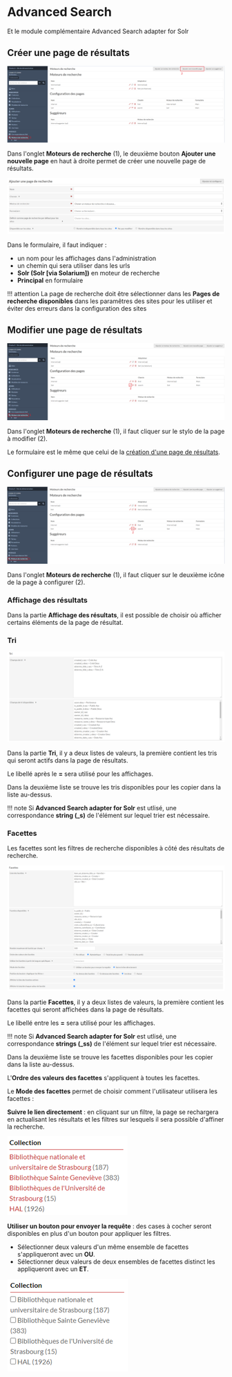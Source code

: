 # Advanced Search 

Et le module complémentaire Advanced Search adapter for Solr

## Créer une page de résultats

![Création d'une page de résultats](assets/creation-page-resultats-1.png)

Dans l'onglet **Moteurs de recherche** (1), le deuxième bouton **Ajouter une nouvelle page** en haut à droite permet de créer une nouvelle page de résultats.

![Formulaire de création d'une page de résultats](assets/creation-page-resultats-2.png)

Dans le formulaire, il faut indiquer :

- un nom pour les affichages dans l'administration
- un chemin qui sera utiliser dans les urls
- **Solr (Solr [via Solarium])** en moteur de recherche
- **Principal** en formulaire

!!! attention
	La page de recherche doit être sélectionner dans les **Pages de recherche disponibles** dans les paramêtres des sites pour les utiliser et éviter des erreurs dans la configuration des sites

## Modifier une page de résultats

![Modification d'une page de résultats](assets/modification-page-resultats.png)

Dans l'onglet **Moteurs de recherche** (1), il faut cliquer sur le stylo de la page à modifier (2).

Le formulaire est le même que celui de la [création d'une page de résultats](module-advanced-search.md#creer-une-page-de-resultats).

## Configurer une page de résultats

![Configuration des pages](assets/configuration-page-solr.png)

Dans l'onglet **Moteurs de recherche** (1), il faut cliquer sur le deuxième icône de la page à configurer (2).

### Affichage des résultats

Dans la partie **Affichage des résultats**, il est possible de choisir où afficher certains éléments de la page de résultat.

### Tri

![Configuration des tris](assets/configuration-page-solr-tris.png)

Dans la partie **Tri**, il y a deux listes de valeurs, la première contient les tris qui seront actifs dans la page de résultats.

Le libellé après le **=** sera utilisé pour les affichages.

Dans la deuxième liste se trouve les tris disponibles pour les copier dans la liste au-dessus.

!!! note
	Si **Advanced Search adapter for Solr** est utlisé, une correspondance **string (_s)** de l'élément sur lequel trier est nécessaire.

### Facettes

Les facettes sont les filtres de recherche disponibles à côté des résultats de recherche.

![Configuration des facettes](assets/configuration-page-solr-facettes.png)

Dans la partie **Facettes**, il y a deux listes de valeurs, la première contient les facettes qui seront affichées dans la page de résultats.

Le libellé entre les **=** sera utilisé pour les affichages.

!!! note
	Si **Advanced Search adapter for Solr** est utlisé, une correspondance **strings (_ss)** de l'élément sur lequel trier est nécessaire.

Dans la deuxième liste se trouve les facettes disponibles pour les copier dans la liste au-dessus.

L'**Ordre des valeurs des facettes** s'appliquent à toutes les facettes.

Le **Mode des facettes** permet de choisir comment l'utilisateur utilisera les facettes :

**Suivre le lien directement** : en cliquant sur un filtre, la page se rechargera en actualisant les résultats et les filtres sur lesquels il sera possible d'affiner la recherche.

![Mode de facettes](assets/facettes-lien.png)

**Utiliser un bouton pour envoyer la requête** : des cases à cocher seront disponibles en plus d'un bouton pour appliquer les filtres.

- Sélectionner deux valeurs d'un même ensemble de facettes s'appliqueront avec un **OU**.
- Sélectionner deux valeurs de deux ensembles de facettes distinct les appliqueront avec un **ET**.

![Mode de facettes](assets/facettes-checkbox.png)